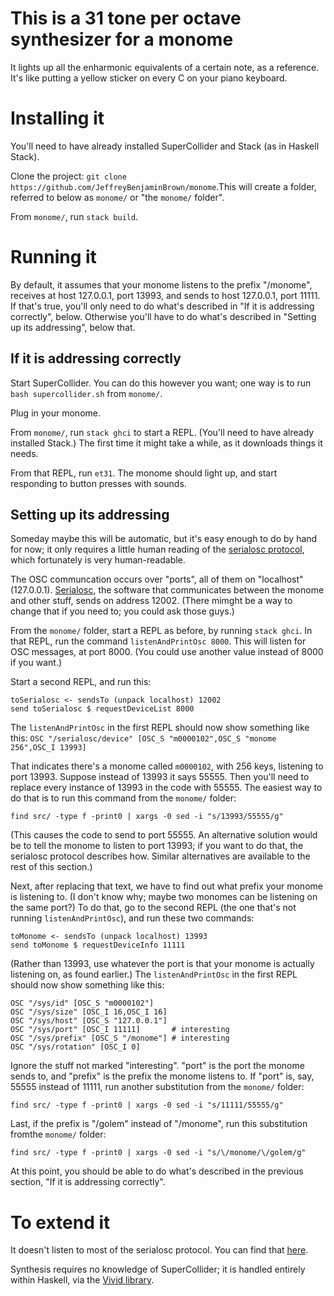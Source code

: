 # This is a 31 tone per octave synthesizer for a monome

It lights up all the enharmonic equivalents of a certain note, as a reference.
It's like putting a yellow sticker on every C on your piano keyboard.


# Installing it

You'll need to have already installed SuperCollider and Stack
(as in Haskell Stack).

Clone the project: `git clone https://github.com/JeffreyBenjaminBrown/monome`.This will create a folder,
referred to below as `monome/` or "the `monome/` folder".

From `monome/`, run `stack build`.


# Running it

By default, it assumes that your monome listens to the prefix "/monome",
receives at host 127.0.0.1, port 13993, and sends to host 127.0.0.1,
port 11111. If that's true, you'll only need to do what's described in
"If it is addressing correctly", below.
Otherwise you'll have to do what's described in
"Setting up its addressing", below that.


## If it is addressing correctly

Start SuperCollider. You can do this however you want;
one way is to run `bash supercollider.sh` from `monome/`.

Plug in your monome.

From `monome/`, run `stack ghci` to start a REPL.
(You'll need to have already installed Stack.)
The first time it might take a while, as it downloads things it needs.

From that REPL, run `et31`. The monome should light up,
and start responding to button presses with sounds.


## Setting up its addressing

Someday maybe this will be automatic,
but it's easy enough to do by hand for now;
it only requires a little human reading of the
[serialosc protocol](https://monome.org/docs/osc/),
which fortunately is very human-readable.

The OSC communcation occurs over "ports",
all of them on "localhost" (127.0.0.1).
[Serialosc](https://github.com/monome/serialosc),
the software that communicates between the monome and other stuff,
sends on address 12002. (There mimght be a way to change that if you need to;
you could ask those guys.)

From the `monome/` folder, start a REPL as before, by running `stack ghci`.
In that REPL, run the command `listenAndPrintOsc 8000`.
This will listen for OSC messages, at port 8000.
(You could use another value instead of 8000 if you want.)

Start a second REPL, and run this:
```
toSerialosc <- sendsTo (unpack localhost) 12002
send toSerialosc $ requestDeviceList 8000
```

The `listenAndPrintOsc` in the first REPL should now show something like this:
`OSC "/serialosc/device" [OSC_S "m0000102",OSC_S "monome 256",OSC_I 13993]`

That indicates there's a monome called `m0000102`, with 256 keys,
listening to port 13993. Suppose instead of 13993 it says 55555.
Then you'll need to replace every instance of 13993 in the code with 55555.
The easiest way to do that is to run this command from the `monome/` folder:
```
find src/ -type f -print0 | xargs -0 sed -i "s/13993/55555/g"
```

(This causes the code to send to port 55555.
An alternative solution would be to tell the monome to listen to port 13993;
if you want to do that, the serialosc protocol describes how.
Similar alternatives are available to the rest of this section.)

Next, after replacing that text,
we have to find out what prefix your monome is listening to.
(I don't know why; maybe two monomes can be listening on the same port?)
To do that, go to the second REPL (the one that's not running
`listenAndPrintOsc`), and run these two commands:
```
toMonome <- sendsTo (unpack localhost) 13993
send toMonome $ requestDeviceInfo 11111
```

(Rather than 13993,
use whatever the port is that your monome is actually listening on,
as found earlier.) The `listenAndPrintOsc`
in the first REPL should now show something like this:
```
OSC "/sys/id" [OSC_S "m0000102"]
OSC "/sys/size" [OSC_I 16,OSC_I 16]
OSC "/sys/host" [OSC_S "127.0.0.1"]
OSC "/sys/port" [OSC_I 11111]       # interesting
OSC "/sys/prefix" [OSC_S "/monome"] # interesting
OSC "/sys/rotation" [OSC_I 0]
```

Ignore the stuff not marked "interesting".
"port" is the port the monome sends to,
and "prefix" is the prefix the monome listens to. If "port" is, say,
55555 instead of 11111, run another substitution from the `monome/` folder:
```
find src/ -type f -print0 | xargs -0 sed -i "s/11111/55555/g"
```

Last, if the prefix is "/golem" instead of "/monome",
run this substitution fromthe `monome/` folder:
```
find src/ -type f -print0 | xargs -0 sed -i "s/\/monome/\/golem/g"
```

At this point,
you should be able to do what's described in the previous section,
"If it is addressing correctly".


# To extend it

It doesn't listen to most of the serialosc protocol.
You can find that [here](https://monome.org/docs/osc/).

Synthesis requires no knowledge of SuperCollider;
it is handled entirely within Haskell,
via the [Vivid library](http://hackage.haskell.org/package/vivid).
